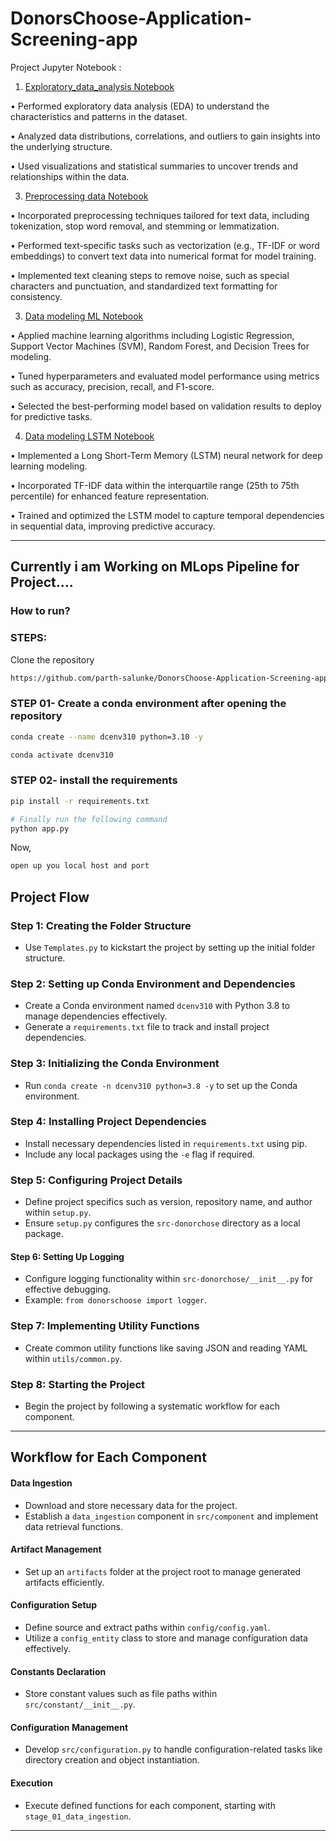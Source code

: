 # DonorsChoose-Application-Screening-app

Project Jupyter Notebook : 
1. [Exploratory_data_analysis Notebook](research/01_Exploratory_data_analysis.ipynb)
   
•	Performed exploratory data analysis (EDA) to understand the characteristics and patterns in the dataset.

•	Analyzed data distributions, correlations, and outliers to gain insights into the underlying structure.

•	Used visualizations and statistical summaries to uncover trends and relationships within the data.

3. [Preprocessing data Notebook](research/02_Preprocessing_data.ipynb)

•	Incorporated preprocessing techniques tailored for text data, including tokenization, stop word removal, and stemming or lemmatization.

•	Performed text-specific tasks such as vectorization (e.g., TF-IDF or word embeddings) to convert text data into numerical format for model training.

•	Implemented text cleaning steps to remove noise, such as special characters and punctuation, and standardized text formatting for consistency.

3. [Data modeling ML Notebook](research/03_Data_modeling_ML.ipynb)

•	Applied machine learning algorithms including Logistic Regression, Support Vector Machines (SVM), Random Forest, and Decision Trees for modeling.

•	Tuned hyperparameters and evaluated model performance using metrics such as accuracy, precision, recall, and F1-score.

•	Selected the best-performing model based on validation results to deploy for predictive tasks.

4. [Data modeling LSTM Notebook](research/04_Data_modeling_LSTM.ipynb)

•	Implemented a Long Short-Term Memory (LSTM) neural network for deep learning modeling.

•	Incorporated TF-IDF data within the interquartile range (25th to 75th percentile) for enhanced feature representation.

•	Trained and optimized the LSTM model to capture temporal dependencies in sequential data, improving predictive accuracy.

-- -- -- -- -- -- -- -- -- -- -- -- -- -- -- -- -- -- -- -- -- -- -- -- -- -- -- -- -- -- -- -- -- -- -- -- -- -- -- -- -- -- 
## Currently i am Working on MLops Pipeline for Project....

### How to run?
### STEPS:

Clone the repository

```bash
https://github.com/parth-salunke/DonorsChoose-Application-Screening-app
```
### STEP 01- Create a conda environment after opening the repository

```bash
conda create --name dcenv310 python=3.10 -y
```

```bash
conda activate dcenv310
```


### STEP 02- install the requirements
```bash
pip install -r requirements.txt
```

```bash
# Finally run the following command
python app.py
```

Now,
```bash
open up you local host and port
```



## Project Flow

### Step 1: Creating the Folder Structure
- Use `Templates.py` to kickstart the project by setting up the initial folder structure.

### Step 2: Setting up Conda Environment and Dependencies
- Create a Conda environment named `dcenv310` with Python 3.8 to manage dependencies effectively.
- Generate a `requirements.txt` file to track and install project dependencies.

### Step 3: Initializing the Conda Environment
- Run `conda create -n dcenv310 python=3.8 -y` to set up the Conda environment.

### Step 4: Installing Project Dependencies
- Install necessary dependencies listed in `requirements.txt` using pip.
- Include any local packages using the `-e` flag if required.

### Step 5: Configuring Project Details
- Define project specifics such as version, repository name, and author within `setup.py`.
- Ensure `setup.py` configures the `src-donorchose` directory as a local package.

#### Step 6: Setting Up Logging
- Configure logging functionality within `src-donorchose/__init__.py` for effective debugging.
- Example: `from donorschoose import logger`.

### Step 7: Implementing Utility Functions
- Create common utility functions like saving JSON and reading YAML within `utils/common.py`.

### Step 8: Starting the Project
- Begin the project by following a systematic workflow for each component.

---

## Workflow for Each Component

#### Data Ingestion
- Download and store necessary data for the project.
- Establish a `data_ingestion` component in `src/component` and implement data retrieval functions.

####  Artifact Management
- Set up an `artifacts` folder at the project root to manage generated artifacts efficiently.

####  Configuration Setup
- Define source and extract paths within `config/config.yaml`.
- Utilize a `config_entity` class to store and manage configuration data effectively.

####  Constants Declaration
- Store constant values such as file paths within `src/constant/__init__.py`.

####  Configuration Management
- Develop `src/configuration.py` to handle configuration-related tasks like directory creation and object instantiation.

####  Execution
- Execute defined functions for each component, starting with `stage_01_data_ingestion`.

---

